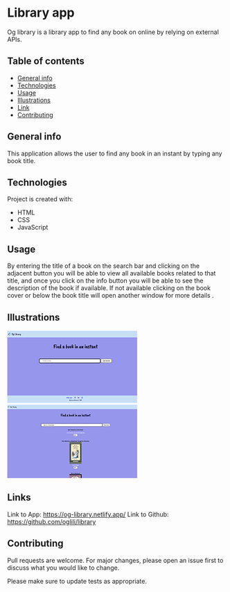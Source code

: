 # Library app
Og library is a library app to find any book on online by relying on external APIs.

## Table of contents
* [General info](#general-info)
* [Technologies](#technologies)
* [Usage](#usage)
* [Illustrations](#illustrations)
* [Link](#illustrations)
* [Contributing](#contributing)

## General info
This application allows the user to find any book in an instant by typing any book title.
	
## Technologies
Project is created with:
* HTML
* CSS
* JavaScript
	
## Usage
By entering the title of a book on the search bar and clicking on the adjacent button you will be able to view all available books related to that title, and once you click on the info button you will be able to see the description of the book if available. If not available clicking on the book cover or below the book title will open another window for more details .

## Illustrations
![Initial Screen](asset/image/app_img1.jpg)    ![After Screen](asset/image/app_img2.jpg)

## Links
Link to App:
https://og-library.netlify.app/
Link to Github:
https://github.com/oglili/library

## Contributing
Pull requests are welcome. For major changes, please open an issue first to discuss what you would like to change.

Please make sure to update tests as appropriate.
